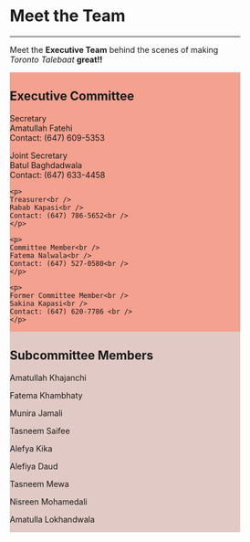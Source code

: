 <html>
<head>
<meta name="viewport" content="width=device-width, initial-scale=1">
<style>
* {
  box-sizing: border-box;
}

/* Create two equal columns that floats next to each other */
@media screen and (min-width: 475px) {
    .column {
    	float: left;
  	width: 50%;
  	padding: 10px;
    }
}

/* Clear floats after the columns */
.row:after {
  content: "";
  display: table;
  clear: both;
}
</style>
</head>
<body>

<h1>Meet the Team</h1>

<hr>

<p>Meet the <b>Executive Team</b> behind the scenes of making <i>Toronto Talebaat</i> <b>great!!</b></p>

<div class="row">
  <div class="column" style="background-color:#F4A18F;">
    <h2>Executive Committee</h2>
    <p>
    Secretary<br />
    Amatullah Fatehi<br />
    Contact: (647) 609-5353<br />
    </p>
    <p>
    Joint Secretary<br />
	Batul Baghdadwala<br />
	Contact: (647) 633-4458<br />
	</p>

	<p>
	Treasurer<br />
	Rabab Kapasi<br />
	Contact: (647) 786-5652<br />
	</p>

	<p>
	Committee Member<br />
	Fatema Nalwala<br />
	Contact: (647) 527-0580<br />
	</p>

	<p>
	Former Committee Member<br />
	Sakina Kapasi<br />
	Contact: (647) 620-7786 <br />
	</p>
  </div>
  <div class="column" style="background-color:#E1CAC5;">
    <h2>Subcommittee Members</h2>
    <p>Amatullah Khajanchi</p>
    <p>Fatema Khambhaty</p>
    <p>Munira Jamali</p>
    <p>Tasneem Saifee</p>
    <p>Alefya Kika</p>
    <p>Alefiya Daud</p>
    <p>Tasneem Mewa</p>
    <p>Nisreen Mohamedali</p>
    <p>Amatulla Lokhandwala</p>
  </div>
</div>

</body>
</html>
